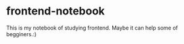 # frontend-notebook
This is my notebook of studying frontend.
Maybe it can help some of begginers.:)
